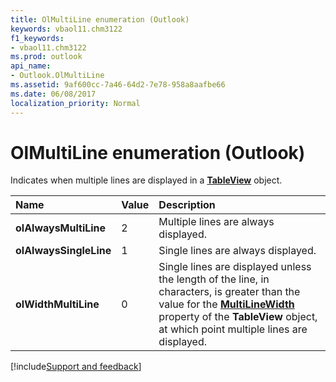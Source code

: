 ```yaml
---
title: OlMultiLine enumeration (Outlook)
keywords: vbaol11.chm3122
f1_keywords:
- vbaol11.chm3122
ms.prod: outlook
api_name:
- Outlook.OlMultiLine
ms.assetid: 9af600cc-7a46-64d2-7e78-958a8aafbe66
ms.date: 06/08/2017
localization_priority: Normal
---
```



# OlMultiLine enumeration (Outlook)

Indicates when multiple lines are displayed in a **[TableView](Outlook.TableView.md)** object.



|Name|Value|Description|
|:-----|:-----|:-----|
| **olAlwaysMultiLine**|2|Multiple lines are always displayed.|
| **olAlwaysSingleLine**|1|Single lines are always displayed.|
| **olWidthMultiLine**|0|Single lines are displayed unless the length of the line, in characters, is greater than the value for the  **[MultiLineWidth](Outlook.TableView.MultiLineWidth.md)** property of the **TableView** object, at which point multiple lines are displayed.|

[!include[Support and feedback](~/includes/feedback-boilerplate.md)]